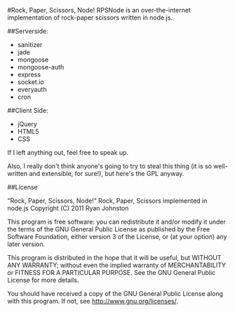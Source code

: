 #Rock, Paper, Scissors, Node!
RPSNode is an over-the-internet implementation of rock-paper scissors written in node.js.

##Serverside:
* sanitizer
* jade
* mongoose
* mongoose-auth
* express
* socket.io
* everyauth
* cron

##Client Side:
* jQuery
* HTML5
* CSS

If I left anything out, feel free to speak up.

Also, I really don't think anyone's going to try to steal this thing (it
is so well-written and extensible, for sure!), but here's the GPL anyway.

##License

"Rock, Paper, Scissors, Node!" Rock, Paper, Scissors implemented in node.js
Copyright (C) 2011  Ryan Johnston

This program is free software: you can redistribute it and/or modify
it under the terms of the GNU General Public License as published by
the Free Software Foundation, either version 3 of the License, or
(at your option) any later version.

This program is distributed in the hope that it will be useful,
but WITHOUT ANY WARRANTY; without even the implied warranty of
MERCHANTABILITY or FITNESS FOR A PARTICULAR PURPOSE.  See the
GNU General Public License for more details.

You should have received a copy of the GNU General Public License
along with this program.  If not, see <http://www.gnu.org/licenses/>.
